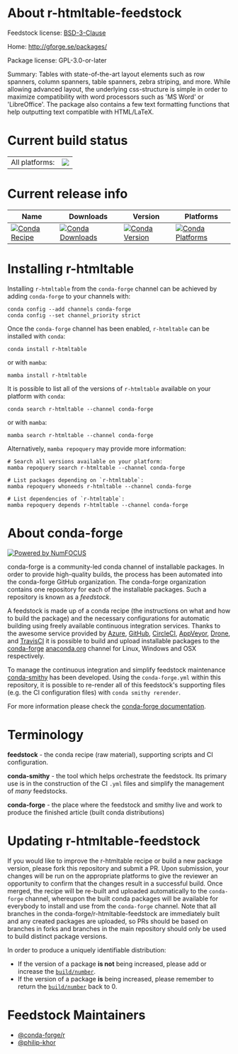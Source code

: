 About r-htmltable-feedstock
===========================

Feedstock license: [BSD-3-Clause](https://github.com/conda-forge/r-htmltable-feedstock/blob/main/LICENSE.txt)

Home: http://gforge.se/packages/

Package license: GPL-3.0-or-later

Summary: Tables with state-of-the-art layout elements such as row spanners, column spanners, table spanners, zebra striping, and more. While allowing advanced layout, the underlying css-structure is simple in order to maximize compatibility with word processors such as 'MS Word' or 'LibreOffice'. The package also contains a few text formatting functions that help outputting text compatible with HTML/LaTeX.

Current build status
====================


<table><tr><td>All platforms:</td>
    <td>
      <a href="https://dev.azure.com/conda-forge/feedstock-builds/_build/latest?definitionId=1240&branchName=main">
        <img src="https://dev.azure.com/conda-forge/feedstock-builds/_apis/build/status/r-htmltable-feedstock?branchName=main">
      </a>
    </td>
  </tr>
</table>

Current release info
====================

| Name | Downloads | Version | Platforms |
| --- | --- | --- | --- |
| [![Conda Recipe](https://img.shields.io/badge/recipe-r--htmltable-green.svg)](https://anaconda.org/conda-forge/r-htmltable) | [![Conda Downloads](https://img.shields.io/conda/dn/conda-forge/r-htmltable.svg)](https://anaconda.org/conda-forge/r-htmltable) | [![Conda Version](https://img.shields.io/conda/vn/conda-forge/r-htmltable.svg)](https://anaconda.org/conda-forge/r-htmltable) | [![Conda Platforms](https://img.shields.io/conda/pn/conda-forge/r-htmltable.svg)](https://anaconda.org/conda-forge/r-htmltable) |

Installing r-htmltable
======================

Installing `r-htmltable` from the `conda-forge` channel can be achieved by adding `conda-forge` to your channels with:

```
conda config --add channels conda-forge
conda config --set channel_priority strict
```

Once the `conda-forge` channel has been enabled, `r-htmltable` can be installed with `conda`:

```
conda install r-htmltable
```

or with `mamba`:

```
mamba install r-htmltable
```

It is possible to list all of the versions of `r-htmltable` available on your platform with `conda`:

```
conda search r-htmltable --channel conda-forge
```

or with `mamba`:

```
mamba search r-htmltable --channel conda-forge
```

Alternatively, `mamba repoquery` may provide more information:

```
# Search all versions available on your platform:
mamba repoquery search r-htmltable --channel conda-forge

# List packages depending on `r-htmltable`:
mamba repoquery whoneeds r-htmltable --channel conda-forge

# List dependencies of `r-htmltable`:
mamba repoquery depends r-htmltable --channel conda-forge
```


About conda-forge
=================

[![Powered by
NumFOCUS](https://img.shields.io/badge/powered%20by-NumFOCUS-orange.svg?style=flat&colorA=E1523D&colorB=007D8A)](https://numfocus.org)

conda-forge is a community-led conda channel of installable packages.
In order to provide high-quality builds, the process has been automated into the
conda-forge GitHub organization. The conda-forge organization contains one repository
for each of the installable packages. Such a repository is known as a *feedstock*.

A feedstock is made up of a conda recipe (the instructions on what and how to build
the package) and the necessary configurations for automatic building using freely
available continuous integration services. Thanks to the awesome service provided by
[Azure](https://azure.microsoft.com/en-us/services/devops/), [GitHub](https://github.com/),
[CircleCI](https://circleci.com/), [AppVeyor](https://www.appveyor.com/),
[Drone](https://cloud.drone.io/welcome), and [TravisCI](https://travis-ci.com/)
it is possible to build and upload installable packages to the
[conda-forge](https://anaconda.org/conda-forge) [anaconda.org](https://anaconda.org/)
channel for Linux, Windows and OSX respectively.

To manage the continuous integration and simplify feedstock maintenance
[conda-smithy](https://github.com/conda-forge/conda-smithy) has been developed.
Using the ``conda-forge.yml`` within this repository, it is possible to re-render all of
this feedstock's supporting files (e.g. the CI configuration files) with ``conda smithy rerender``.

For more information please check the [conda-forge documentation](https://conda-forge.org/docs/).

Terminology
===========

**feedstock** - the conda recipe (raw material), supporting scripts and CI configuration.

**conda-smithy** - the tool which helps orchestrate the feedstock.
                   Its primary use is in the construction of the CI ``.yml`` files
                   and simplify the management of *many* feedstocks.

**conda-forge** - the place where the feedstock and smithy live and work to
                  produce the finished article (built conda distributions)


Updating r-htmltable-feedstock
==============================

If you would like to improve the r-htmltable recipe or build a new
package version, please fork this repository and submit a PR. Upon submission,
your changes will be run on the appropriate platforms to give the reviewer an
opportunity to confirm that the changes result in a successful build. Once
merged, the recipe will be re-built and uploaded automatically to the
`conda-forge` channel, whereupon the built conda packages will be available for
everybody to install and use from the `conda-forge` channel.
Note that all branches in the conda-forge/r-htmltable-feedstock are
immediately built and any created packages are uploaded, so PRs should be based
on branches in forks and branches in the main repository should only be used to
build distinct package versions.

In order to produce a uniquely identifiable distribution:
 * If the version of a package **is not** being increased, please add or increase
   the [``build/number``](https://docs.conda.io/projects/conda-build/en/latest/resources/define-metadata.html#build-number-and-string).
 * If the version of a package **is** being increased, please remember to return
   the [``build/number``](https://docs.conda.io/projects/conda-build/en/latest/resources/define-metadata.html#build-number-and-string)
   back to 0.

Feedstock Maintainers
=====================

* [@conda-forge/r](https://github.com/conda-forge/r/)
* [@philip-khor](https://github.com/philip-khor/)

